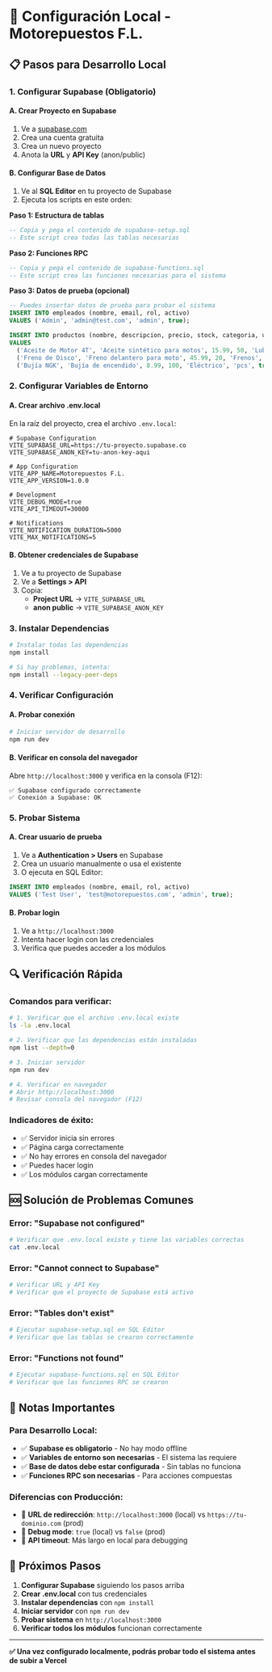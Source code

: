 # 🚀 Configuración Local - Motorepuestos F.L.

## 📋 Pasos para Desarrollo Local

### 1. **Configurar Supabase (Obligatorio)**

#### A. Crear Proyecto en Supabase
1. Ve a [supabase.com](https://supabase.com)
2. Crea una cuenta gratuita
3. Crea un nuevo proyecto
4. Anota la **URL** y **API Key** (anon/public)

#### B. Configurar Base de Datos
1. Ve al **SQL Editor** en tu proyecto de Supabase
2. Ejecuta los scripts en este orden:

**Paso 1: Estructura de tablas**
```sql
-- Copia y pega el contenido de supabase-setup.sql
-- Este script crea todas las tablas necesarias
```

**Paso 2: Funciones RPC**
```sql
-- Copia y pega el contenido de supabase-functions.sql
-- Este script crea las funciones necesarias para el sistema
```

**Paso 3: Datos de prueba (opcional)**
```sql
-- Puedes insertar datos de prueba para probar el sistema
INSERT INTO empleados (nombre, email, rol, activo) 
VALUES ('Admin', 'admin@test.com', 'admin', true);

INSERT INTO productos (nombre, descripcion, precio, stock, categoria, unidad_medida, activo)
VALUES 
  ('Aceite de Motor 4T', 'Aceite sintético para motos', 15.99, 50, 'Lubricantes', 'L', true),
  ('Freno de Disco', 'Freno delantero para moto', 45.99, 20, 'Frenos', 'pcs', true),
  ('Bujía NGK', 'Bujía de encendido', 8.99, 100, 'Eléctrico', 'pcs', true);
```

### 2. **Configurar Variables de Entorno**

#### A. Crear archivo .env.local
En la raíz del proyecto, crea el archivo `.env.local`:

```env
# Supabase Configuration
VITE_SUPABASE_URL=https://tu-proyecto.supabase.co
VITE_SUPABASE_ANON_KEY=tu-anon-key-aqui

# App Configuration
VITE_APP_NAME=Motorepuestos F.L.
VITE_APP_VERSION=1.0.0

# Development
VITE_DEBUG_MODE=true
VITE_API_TIMEOUT=30000

# Notifications
VITE_NOTIFICATION_DURATION=5000
VITE_MAX_NOTIFICATIONS=5
```

#### B. Obtener credenciales de Supabase
1. Ve a tu proyecto de Supabase
2. Ve a **Settings > API**
3. Copia:
   - **Project URL** → `VITE_SUPABASE_URL`
   - **anon public** → `VITE_SUPABASE_ANON_KEY`

### 3. **Instalar Dependencias**

```bash
# Instalar todas las dependencias
npm install

# Si hay problemas, intenta:
npm install --legacy-peer-deps
```

### 4. **Verificar Configuración**

#### A. Probar conexión
```bash
# Iniciar servidor de desarrollo
npm run dev
```

#### B. Verificar en consola del navegador
Abre `http://localhost:3000` y verifica en la consola (F12):
```
✅ Supabase configurado correctamente
✅ Conexión a Supabase: OK
```

### 5. **Probar Sistema**

#### A. Crear usuario de prueba
1. Ve a **Authentication > Users** en Supabase
2. Crea un usuario manualmente o usa el existente
3. O ejecuta en SQL Editor:
```sql
INSERT INTO empleados (nombre, email, rol, activo) 
VALUES ('Test User', 'test@motorepuestos.com', 'admin', true);
```

#### B. Probar login
1. Ve a `http://localhost:3000`
2. Intenta hacer login con las credenciales
3. Verifica que puedes acceder a los módulos

## 🔍 Verificación Rápida

### Comandos para verificar:

```bash
# 1. Verificar que el archivo .env.local existe
ls -la .env.local

# 2. Verificar que las dependencias están instaladas
npm list --depth=0

# 3. Iniciar servidor
npm run dev

# 4. Verificar en navegador
# Abrir http://localhost:3000
# Revisar consola del navegador (F12)
```

### Indicadores de éxito:
- ✅ Servidor inicia sin errores
- ✅ Página carga correctamente
- ✅ No hay errores en consola del navegador
- ✅ Puedes hacer login
- ✅ Los módulos cargan correctamente

## 🆘 Solución de Problemas Comunes

### Error: "Supabase not configured"
```bash
# Verificar que .env.local existe y tiene las variables correctas
cat .env.local
```

### Error: "Cannot connect to Supabase"
```bash
# Verificar URL y API Key
# Verificar que el proyecto de Supabase está activo
```

### Error: "Tables don't exist"
```bash
# Ejecutar supabase-setup.sql en SQL Editor
# Verificar que las tablas se crearon correctamente
```

### Error: "Functions not found"
```bash
# Ejecutar supabase-functions.sql en SQL Editor
# Verificar que las funciones RPC se crearon
```

## 📝 Notas Importantes

### Para Desarrollo Local:
- ✅ **Supabase es obligatorio** - No hay modo offline
- ✅ **Variables de entorno son necesarias** - El sistema las requiere
- ✅ **Base de datos debe estar configurada** - Sin tablas no funciona
- ✅ **Funciones RPC son necesarias** - Para acciones compuestas

### Diferencias con Producción:
- 🔄 **URL de redirección**: `http://localhost:3000` (local) vs `https://tu-dominio.com` (prod)
- 🔄 **Debug mode**: `true` (local) vs `false` (prod)
- 🔄 **API timeout**: Más largo en local para debugging

## 🎯 Próximos Pasos

1. **Configurar Supabase** siguiendo los pasos arriba
2. **Crear .env.local** con tus credenciales
3. **Instalar dependencias** con `npm install`
4. **Iniciar servidor** con `npm run dev`
5. **Probar sistema** en `http://localhost:3000`
6. **Verificar todos los módulos** funcionan correctamente

---

**✅ Una vez configurado localmente, podrás probar todo el sistema antes de subir a Vercel**
